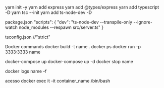 yarn init -y
yarn add express
yarn add @types/express
yarn add typescript -D
yarn tsc --init
yarn add ts-node-dev -D

package.json
"scripts": {
    "dev": "ts-node-dev --transpile-only --ignore-watch node_modules --respawn src/server.ts"
  }

tsconfig.json
//"strict"

Docker commands
docker build -t name .
docker ps
docker run -p 3333:3333 name

docker-compose up
docker-compose up -d
docker stop name

docker logs name -f

acesso
docker exec it -it container_name /bin/bash